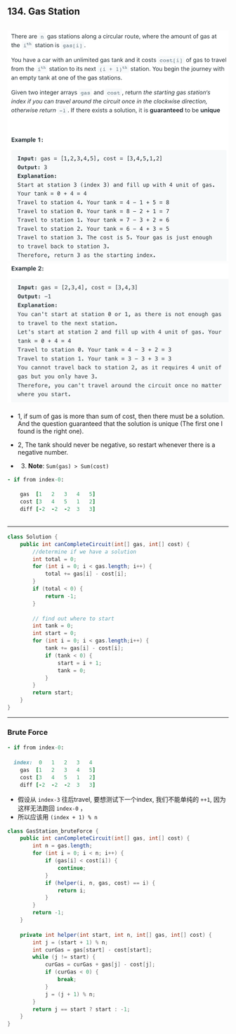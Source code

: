 ## 134. Gas Station
![](img/2022-05-19-15-11-34.png)
![](img/2022-05-19-15-11-44.png)
---
- 1, if sum of gas is more than sum of cost, then there must be a solution. 
  And the question guaranteed that the solution is unique
  (The first one I found is the right one).
- 2, The tank should never be negative, so restart whenever 
  there is a negative number.

- 3. **Note**:  `Sum(gas) > Sum(cost)`

```ruby
- if from index-0:

    gas  [1   2   3   4   5]
    cost [3   4   5   1   2]
    diff [-2  -2  -2  3   3]



```
---
```java
class Solution {
    public int canCompleteCircuit(int[] gas, int[] cost) {
        //determine if we have a solution
        int total = 0;
        for (int i = 0; i < gas.length; i++) {
            total += gas[i] - cost[i];
        }
        if (total < 0) {
            return -1;
        }
   
        // find out where to start
        int tank = 0;
        int start = 0;
        for (int i = 0; i < gas.length;i++) {
            tank += gas[i] - cost[i];
            if (tank < 0) {
                start = i + 1;
                tank = 0;
            }
        }
        return start;
    }
}
```

---

### Brute Force

```ruby
- if from index-0:
         
  index:  0   1   2   3   4
    gas  [1   2   3   4   5]
    cost [3   4   5   1   2]
    diff [-2  -2  -2  3   3]   
```

- 假设从 `index-3` 往后travel, 要想测试下一个index, 我们不能单纯的 `++1`, 因为这样无法跑回 `index-0` ， 
- 所以应该用 `(index + 1) % n`


```java
class GasStation_bruteForce {
    public int canCompleteCircuit(int[] gas, int[] cost) {
        int n = gas.length;
        for (int i = 0; i < n; i++) {
            if (gas[i] < cost[i]) {
                continue;
            }
            if (helper(i, n, gas, cost) == i) {
                return i;
            }
        }
        return -1;
    }

    private int helper(int start, int n, int[] gas, int[] cost) {
        int j = (start + 1) % n;
        int curGas = gas[start] - cost[start];
        while (j != start) {
            curGas = curGas + gas[j] - cost[j];
            if (curGas < 0) {
                break;
            }
            j = (j + 1) % n;
        }
        return j == start ? start : -1;
    }
}
```
